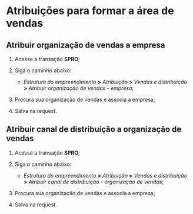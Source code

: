 # Atribuições para formar a área de vendas

## Atribuir organização de vendas a empresa

1. Acesse a transação **SPRO**;
2. Siga o caminho abaixo:

    - *Estrutura do empreendimento* **>** *Atribuição* **>** *Vendas e distribuição* **>** *Atribuir organização de vendas - empresa*;

3. Procura sua organização de vendas e associa a empresa; 
4. Salva na request.

## Atribuir canal de distribuição a organização de vendas

1. Acesse a transação **SPRO**;
2. Siga o caminho abaixo:

    - *Estrutura do empreendimento* **>** *Atribuição* **>** *Vendas e distribuição* **>** *Atribuir canal de distribuição - organização de vendas*;

3. Procura sua organização de vendas e associa a empresa; 
4. Salva na request.